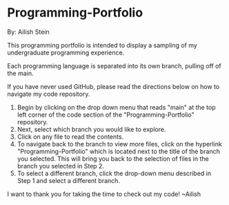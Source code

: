 # Programming-Portfolio
By: Ailish Stein

This programming portfolio is intended to display a sampling of my undergraduate programming experience. 

Each programming language is separated into its own branch, pulling off of the main.

If you have never used GitHub, please read the directions below on how to navigate my code repository.
1. Begin by clicking on the drop down menu that reads "main" at the top left corner of the code section of the "Programming-Portfolio" repository.
2. Next, select which branch you would like to explore.
3. Click on any file to read the contents.
4. To navigate back to the branch to view more files, click on the hyperlink "Programming-Portfolio" which is located next to the title of the branch you selected. This will bring you back to the selection of files in the branch you selected in Step 2.
5. To select a different branch, click the drop-down menu described in Step 1 and select a different branch.

I want to thank you for taking the time to check out my code!
~Ailish

